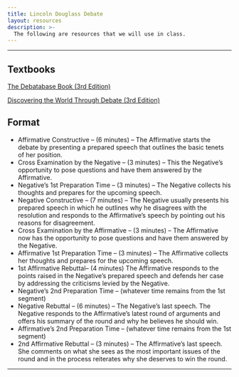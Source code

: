 ```yaml
---
title: Lincoln Douglass Debate
layout: resources
description: >-
  The following are resources that we will use in class.
---
```

---
## Textbooks
[The Debatabase Book (3rd Edition)](https://www.amazon.com/Debatabase-Book-guide-successful-debate/dp/1932716270)

[Discovering the World Through Debate (3rd Edition)](https://www.amazon.com/Discovering-World-Through-Debate-Educational/dp/1932716068)

## Format
- Affirmative Constructive – (6 minutes) – The Affirmative starts the debate by
presenting a prepared speech that outlines the basic tenets of her position.
- Cross Examination by the Negative – (3 minutes) – This the Negative’s opportunity to
pose questions and have them answered by the Affirmative.
- Negative’s 1st Preparation Time – (3 minutes) – The
Negative collects his thoughts and prepares for the upcoming speech.
- Negative Constructive – (7 minutes) – The Negative usually presents his prepared
speech in which he outlines why he disagrees with the resolution and responds to the
Affirmative’s speech by pointing out his reasons for disagreement.
- Cross Examination by the Affirmative – (3 minutes) – The Affirmative now has the
opportunity to pose questions and have them answered by the Negative.
- Affirmative 1st Preparation Time – (3 minutes) – The
Affirmative collects her thoughts and prepares for the upcoming speech.
- 1st Affirmative Rebuttal– (4 minutes) The Affirmative responds to the points raised in
the Negative’s prepared speech and defends her case by addressing the criticisms
levied by the Negative.
- Negative’s 2nd Preparation Time – (whatever time remains from the 1st segment)
- Negative Rebuttal – (6 minutes) – The Negative’s last speech. The Negative responds
to the Affirmative’s latest round of arguments and offers his summary of the round
and why he believes he should win.
- Affirmative’s 2nd Preparation Time – (whatever time remains from the 1st segment)
- 2nd Affirmative Rebuttal – (3 minutes) – The Affirmative’s last speech. She comments on what she sees as the most important issues of the round and in the process reiterates why she deserves to win the round.
---